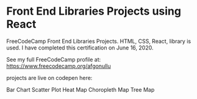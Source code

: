# Front End Libraries Projects using React
FreeCodeCamp Front End Libraries Projects. HTML, CSS, React,  library is used. I have completed this certification on June 16, 2020.

See my full FreeCodeCamp profile at: https://www.freecodecamp.org/afgonullu

projects are live on codepen here:

Bar Chart
Scatter Plot
Heat Map
Choropleth Map
Tree Map
